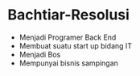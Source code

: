 # Bachtiar-Resolusi
- Menjadi Programer Back End
- Membuat suatu start up bidang IT
- Menjadi Bos
- Mempunyai bisnis sampingan
